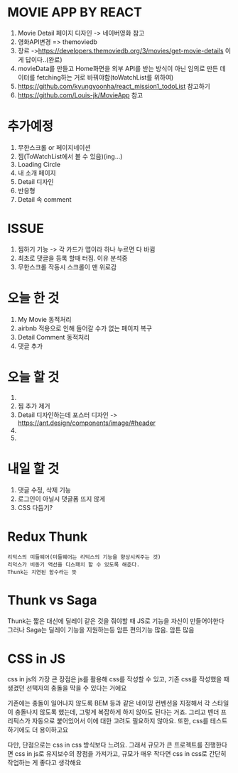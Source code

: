 # MOVIE APP BY REACT

 1. Movie Detail 페이지 디자인 -> 네이버영화 참고
 2. 영화API변경 => themoviedb
 3. 장르 ->https://developers.themoviedb.org/3/movies/get-movie-details 이게 답이다..(완료)
 4. movieData를 만들고 Home화면을 외부 API를 받는 방식이 아닌 임의로 만든 데이터를 fetching하는 거로 바꿔야함(toWatchList를 위하여)
 5. https://github.com/kyungyoonha/react_mission1_todoList 참고하기
 6. https://github.com/Louis-jk/MovieApp 참고


# 추가예정
 1. 무한스크롤 or 페이지네이션
 3. 찜(ToWatchList에서 볼 수 있음)(ing...)
 4. Loading Circle
 5. 내 소개 페이지
 6. Detail 디자인
 8. 반응형
 9. Detail 속 comment



# ISSUE
 1. 찜하기 기능 -> 각 카드가 맵이라 하나 누르면 다 바뀜
 2. 최초로 댓글을 등록 할때 터짐. 이유 분석중
 3. 무한스크롤 작동시 스크롤이 맨 위로감

# 오늘 한 것
  1. My Movie 동적처리
  2. airbnb 적용으로 인해 들어갈 수가 없는 페이지 복구
  3. Detail Comment 동적처리
  4. 댓글 추가

# 오늘 할 것
  1. 
  2. 찜 추가 제거
  4. Detail 디자인하는데 포스터 디자인 -> https://ant.design/components/image/#header
  5. 
  6. 
  

  

# 내일 할 것
  1. 댓글 수정, 삭제 기능
  2. 로그인이 아닐시 댓글폼 뜨지 않게
  3. CSS 다듬기?
  

# Redux Thunk
    리덕스의 미들웨어(미들웨어는 리덕스의 기능을 향상시켜주는 것)
    리덕스가 비동기 액선을 디스패치 할 수 있도록 해준다.
    Thunk는 지연된 함수라는 뜻
  
# Thunk vs Saga
  Thunk는 짧은 대신에 딜레이 같은 것을 줘야할 때 JS로 기능을 자신이 만들어야한다
  그러나 Saga는 딜레이 기능을 지원하는등 암튼 편의기능 많음. 암튼 많음

# CSS in JS
  css in js의 가장 큰 장점은 js를 활용해 css를 작성할 수 있고, 기존 css를 작성했을 때 생겼던 선택자의 충돌을 막을 수 있다는 거에요

  기존에는 충돌이 일어나지 않도록 BEM 등과 같은 네이밍 컨벤션을 지정해서 각 스타일이 충돌나지 않도록 했는데, 그렇게 복잡하게 하지 않아도 된다는 거죠. 그리고 벤더 프리픽스가 자동으로 붙어있어서 이에 대한 고려도 필요하지 않아요. 또한, css를 테스트하기에도 더 용이하고요
 
  다만, 단점으로는 css in css 방식보다 느려요. 그래서 규모가 큰 프로젝트를 진행한다면 css in js로 유지보수의 장점을 가져가고, 규모가 매우 작다면 css in css로 간단히 작업하는 게 좋다고 생각해요 